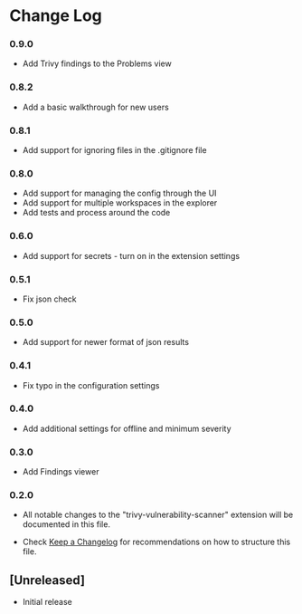 # Change Log

### 0.9.0
- Add Trivy findings to the Problems view

### 0.8.2 
- Add a basic walkthrough for new users

### 0.8.1 
- Add support for ignoring files in the .gitignore file

### 0.8.0
- Add support for managing the config through the UI
- Add support for multiple workspaces in the explorer
- Add tests and process around the code

### 0.6.0
- Add support for secrets - turn on in the extension settings

### 0.5.1
- Fix json check

### 0.5.0

- Add support for newer format of json results

### 0.4.1

- Fix typo in the configuration settings

### 0.4.0

- Add additional settings for offline and minimum severity

### 0.3.0

- Add Findings viewer

### 0.2.0

- All notable changes to the "trivy-vulnerability-scanner" extension will be documented in this file.

- Check [Keep a Changelog](http://keepachangelog.com/) for recommendations on how to structure this file.

## [Unreleased]

- Initial release
